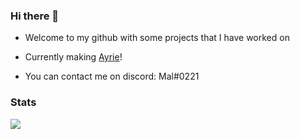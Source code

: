 ### Hi there 👋

- Welcome to my github with some projects that I have worked on
- Currently making [Ayrie](https://discord.gg/Un93Nkbgcd)!

- You can contact me on discord: Mal#0221

### Stats

<img src="https://raw.githubusercontent.com/maldsicord/maldiscord/master/github-metrics.svg">
